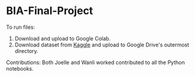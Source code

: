 # BIA-Final-Project

To run files:
1. Download and upload to Google Colab.
2. Download dataset from [Kaggle](https://www.kaggle.com/datasets/sartajbhuvaji/brain-tumor-classification-mri) and upload to Google Drive's outermost directory.

Contributions:
Both Joelle and Wanli worked contributed to all the Python notebooks.
